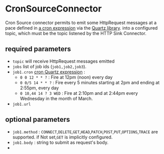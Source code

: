 # CronSourceConnector

Cron Source connector permits to emit some HttpRequest messages at a pace defined in [a cron expression](https://www.quartz-scheduler.org/documentation/quartz-2.3.0/tutorials/crontrigger.html) via the [Quartz library](https://www.quartz-scheduler.org).
into a configured topic, which must be the topic listened by the HTTP Sink Connector.

## required parameters

* `topic` will receive HttpRequest messages emitted
*  `jobs` list of job ids (`job1,job2,job3`).
*  `job1.cron` [cron Quartz expression](https://www.quartz-scheduler.org/documentation/quartz-2.3.0/tutorials/crontrigger.html) : 
    * `0 0 12 * * ?` : Fire at 12pm (noon) every day
    * `0 0/5 14 * * ?` : Fire every 5 minutes starting at 2pm and ending at 2:55pm, every day
    * `0 10,44 14 ? 3 WED` : Fire at 2:10pm and at 2:44pm every Wednesday in the month of March.
*  `job1.url` 

## optional parameters

* `job1.method` : `CONNECT`,`DELETE`,`GET`,`HEAD`,`PATCH`,`POST`,`PUT`,`OPTIONS`,`TRACE` are supported. if Not set,`GET` is implicitly configured.
* `job1.body`  : string to submit as request's body.
* 